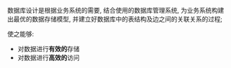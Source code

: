 数据库设计是根据业务系统的需要, 结合使用的数据库管理系统, 为业务系统构建出最优的数据存储模型, 并建立好数据库中的表结构及边之间的关联关系的过程;

使之能够:

+ 对数据进行**有效的**存储
+ 对数据进行**高效的**访问

